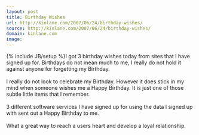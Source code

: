 ```yaml
---
layout: post
title: Birthday Wishes
url: http://kinlane.com/2007/06/24/birthday-wishes/
source: http://kinlane.com/2007/06/24/birthday-wishes/
domain: kinlane.com
image: 
---
```

{% include JB/setup %}I got 3 birthday wishes today from sites that I have signed up for. Birthdays do not mean much to me, I really do not hold it against anyone for forgetting my Birthday.<br />
<br />
I really do not look to celebrate my Birthday. However it does stick in my mind when someone wishes me a Happy Birthday. It is just one of those subtle little items that I remember.<br />
<br />
3 different software services I have signed up for using the data I signed up with sent out a Happy Birthday to me.<br />
<br />
What a great way to reach a users heart and develop a loyal relationship.